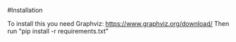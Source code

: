 #Installation

To install this you need Graphviz: https://www.graphviz.org/download/
Then run "pip install -r requirements.txt"
